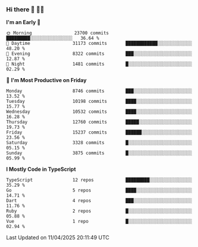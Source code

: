 ### Hi there 👋 🧑‍💻



<!--START_SECTION:waka-->
**I'm an Early 🐤** 

```text
🌞 Morning                23700 commits       █████████░░░░░░░░░░░░░░░░   36.64 % 
🌆 Daytime                31173 commits       ████████████░░░░░░░░░░░░░   48.20 % 
🌃 Evening                8322 commits        ███░░░░░░░░░░░░░░░░░░░░░░   12.87 % 
🌙 Night                  1481 commits        █░░░░░░░░░░░░░░░░░░░░░░░░   02.29 % 
```
📅 **I'm Most Productive on Friday** 

```text
Monday                   8746 commits        ███░░░░░░░░░░░░░░░░░░░░░░   13.52 % 
Tuesday                  10198 commits       ████░░░░░░░░░░░░░░░░░░░░░   15.77 % 
Wednesday                10532 commits       ████░░░░░░░░░░░░░░░░░░░░░   16.28 % 
Thursday                 12760 commits       █████░░░░░░░░░░░░░░░░░░░░   19.73 % 
Friday                   15237 commits       ██████░░░░░░░░░░░░░░░░░░░   23.56 % 
Saturday                 3328 commits        █░░░░░░░░░░░░░░░░░░░░░░░░   05.15 % 
Sunday                   3875 commits        █░░░░░░░░░░░░░░░░░░░░░░░░   05.99 % 
```


**I Mostly Code in TypeScript** 

```text
TypeScript               12 repos            █████████░░░░░░░░░░░░░░░░   35.29 % 
Go                       5 repos             ████░░░░░░░░░░░░░░░░░░░░░   14.71 % 
Dart                     4 repos             ███░░░░░░░░░░░░░░░░░░░░░░   11.76 % 
Ruby                     2 repos             █░░░░░░░░░░░░░░░░░░░░░░░░   05.88 % 
Vue                      1 repo              █░░░░░░░░░░░░░░░░░░░░░░░░   02.94 % 
```




 Last Updated on 11/04/2025 20:11:49 UTC
<!--END_SECTION:waka-->


